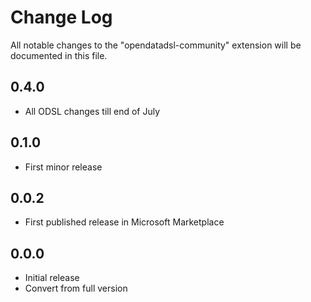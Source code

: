 # Change Log

All notable changes to the "opendatadsl-community" extension will be documented in this file.

## 0.4.0

* All ODSL changes till end of July

## 0.1.0

* First minor release

## 0.0.2

* First published release in Microsoft Marketplace

## 0.0.0

* Initial release
* Convert from full version
